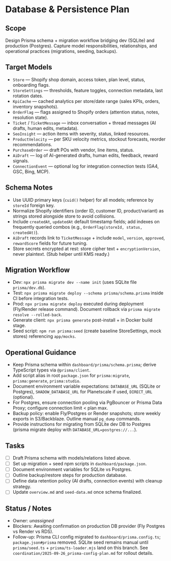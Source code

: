 # Database & Persistence Plan

## Scope
Design Prisma schema + migration workflow bridging dev (SQLite) and production (Postgres). Capture model responsibilities, relationships, and operational practices (migrations, seeding, backups).

## Target Models
- `Store` — Shopify shop domain, access token, plan level, status, onboarding flags.
- `StoreSettings` — thresholds, feature toggles, connection metadata, last rotation dates.
- `KpiCache` — cached analytics per store/date range (sales KPIs, orders, inventory snapshots).
- `OrderFlag` — flags assigned to Shopify orders (attention status, notes, resolution state).
- `Ticket` / `TicketMessage` — inbox conversation + thread messages (AI drafts, human edits, metadata).
- `SeoInsight` — action items with severity, status, linked resources.
- `ProductVelocity` — per SKU velocity metrics, stockout forecasts, reorder recommendations.
- `PurchaseOrder` — draft POs with vendor, line items, status.
- `AiDraft` — log of AI-generated drafts, human edits, feedback, reward signals.
- `ConnectionEvent` — optional log for integration connection tests (GA4, GSC, Bing, MCP).

## Schema Notes
- Use UUID primary keys (`cuid()` helper) for all models; reference by `storeId` foreign key.
- Normalize Shopify identifiers (order ID, customer ID, product/variant) as strings stored alongside store to avoid collisions.
- Include `createdAt`, `updatedAt` default timestamp fields; add indexes on frequently queried combos (e.g., `OrderFlag(storeId, status, createdAt)`).
- `AiDraft` records link to `TicketMessage` + include `model`, `version`, `approved`, `rewardScore` fields for future tuning.
- Store secrets encrypted at rest: store cipher text + `encryptionVersion`, never plaintext. (Stub helper until KMS ready.)

## Migration Workflow
- Dev: `npx prisma migrate dev --name init` (uses SQLite file `prisma/dev.db`).
- Test: `npx prisma migrate deploy --schema prisma/schema.prisma` inside CI before integration tests.
- Prod: `npx prisma migrate deploy` executed during deployment (Fly/Render release command). Document rollback via `prisma migrate resolve --rolled-back`.
- Generate client: `npx prisma generate` post-install + in Docker build stage.
- Seed script: `npm run prisma:seed` (create baseline StoreSettings, mock stores) referencing `app/mocks`.

## Operational Guidance
- Keep Prisma schema within `dashboard/prisma/schema.prisma`; derive TypeScript types via `@prisma/client`.
- Add script alias in root `package.json` for `prisma:migrate`, `prisma:generate`, `prisma:studio`.
- Document environment variable expectations: `DATABASE_URL` (SQLite or Postgres), `SHADOW_DATABASE_URL` for Planetscale if used, `DIRECT_URL` (optional).
- For Postgres, ensure connection pooling via PgBouncer or Prisma Data Proxy; configure connection limit < plan max.
- Backup policy: enable Fly/Postgres or Render snapshots; store weekly exports in S3/Backblaze. Outline manual `pg_dump` commands.
- Provide instructions for migrating from SQLite dev DB to Postgres (prisma migrate deploy with `DATABASE_URL=postgres://...`).

## Tasks
- [ ] Draft Prisma schema with models/relations listed above.
- [ ] Set up migration + seed npm scripts in `dashboard/package.json`.
- [ ] Document environment variables for SQLite vs Postgres.
- [ ] Outline backup/restore steps for production database.
- [ ] Define data retention policy (AI drafts, connection events) with cleanup strategy.
- [ ] Update `overview.md` and `seed-data.md` once schema finalized.

## Status / Notes
- Owner: _unassigned_
- Blockers: Awaiting confirmation on production DB provider (Fly Postgres vs Render vs RDS).
- Follow-up: Prisma CLI config migrated to `dashboard/prisma.config.ts`; `package.json#prisma` removed. SQLite seed remains manual until `prisma/seed.ts` + `prisma/ts-loader.mjs` land on this branch. See `coordination/2025-09-26_prisma-config-plan.md` for rollout details.
